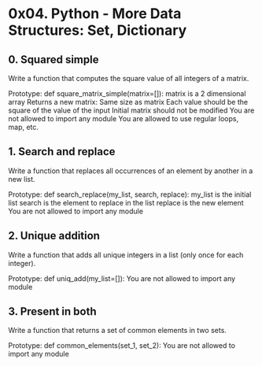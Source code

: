 # 0x04. Python - More Data Structures: Set, Dictionary

## 0. Squared simple
Write a function that computes the square value of all integers of a matrix.

Prototype: def square_matrix_simple(matrix=[]):
matrix is a 2 dimensional array
Returns a new matrix:
Same size as matrix
Each value should be the square of the value of the input
Initial matrix should not be modified
You are not allowed to import any module
You are allowed to use regular loops, map, etc.

## 1. Search and replace
Write a function that replaces all occurrences of an element by another in a new list.

Prototype: def search_replace(my_list, search, replace):
my_list is the initial list
search is the element to replace in the list
replace is the new element
You are not allowed to import any module

## 2. Unique addition
Write a function that adds all unique integers in a list (only once for each integer).

Prototype: def uniq_add(my_list=[]):
You are not allowed to import any module


## 3. Present in both
Write a function that returns a set of common elements in two sets.

Prototype: def common_elements(set_1, set_2):
You are not allowed to import any module
